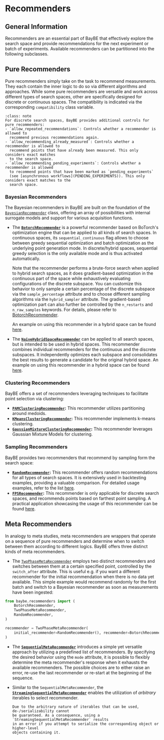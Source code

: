 # Recommenders

## General Information

Recommenders are an essential part of BayBE that effectively explore the search space
and provide recommendations for the next experiment or batch of experiments.
Available recommenders can be partitioned into the following subclasses.

## Pure Recommenders

Pure recommenders simply take on the task to recommend measurements. They each contain
the inner logic to do so via different algorithms and approaches.
While some pure recommenders are versatile and work across different types of search
spaces, other are specifically designed for discrete or continuous spaces. The
compatibility is indicated via the corresponding `compatibility` class variable.

```{admonition} Additional Options for Discrete Search Spaces
:class: note
For discrete search spaces, BayBE provides additional controls for pure recommenders:
- `allow_repeated_recommendations`: Controls whether a recommender is allowed to
  recommend previous recommendations again. 
- `allow_recommending_already_measured`: Controls whether a recommender is allowed to
  recommend points that have already been measured. This only considers exact matches
  to the search space.
- `allow_recommending_pending_experiments`: Controls whether a recommender is allowed
  to recommend points that have been marked as `pending_experiments`
  (see [asynchronous workflows](PENDING_EXPERIMENTS)). This only considers exact matches to the
  search space.
```

### Bayesian Recommenders

The Bayesian recommenders in BayBE are built on the foundation of the
[`BayesianRecommender`](baybe.recommenders.pure.bayesian.base.BayesianRecommender)
class, offering an array of possibilities with internal surrogate models and support
for various acquisition functions.

* The **[`BotorchRecommender`](baybe.recommenders.pure.bayesian.botorch.BotorchRecommender)**
  is a powerful recommender based on BoTorch's optimization engine that can be applied
  to all kinds of search spaces. In continuous spaces, its `sequential_continuous` flag
  allows to choose between greedy sequential optimization and batch optimization as the
  underlying point generation mode. In discrete/hybrid spaces, sequential greedy
  selection is the only available mode and is thus activated automatically.
  
  Note that the recommender performs a brute-force search when applied to hybrid search
  spaces, as it does gradient-based optimization in the continuous part of the space
  while exhaustively evaluating configurations of the discrete subspace. You can customize this
  behavior to only sample a certain percentage of the discrete subspace via the
  `sample_percentage` attribute and to choose different sampling algorithms via the
  `hybrid_sampler` attribute. The gradient-based optimization part can also further be
  controlled by the `n_restarts` and `n_raw_samples` keywords. For details, please refer
  to [BotorchRecommender](baybe.recommenders.pure.bayesian.botorch.BotorchRecommender).
 
  An example on using this recommender in a hybrid space can be found
  [here](./../../examples/Backtesting/hybrid).

* The **[`NaiveHybridSpaceRecommender`](baybe.recommenders.naive.NaiveHybridSpaceRecommender)**
  can be applied to all search spaces, but is intended to be used in hybrid spaces.
  This recommender combines individual recommenders for the continuous and the discrete
  subspaces. It independently optimizes each subspace and consolidates the best results
  to generate a candidate for the original hybrid space. An example on using this
  recommender in a hybrid space can be found [here](./../../examples/Backtesting/hybrid).

### Clustering Recommenders

BayBE offers a set of recommenders leveraging techniques to facilitate point selection
via clustering:
* **[`PAMClusteringRecommender`](baybe.recommenders.pure.nonpredictive.clustering.PAMClusteringRecommender):**
  This recommender utilizes partitioning around medoids.
* **[`KMeansClusteringRecommender`](baybe.recommenders.pure.nonpredictive.clustering.KMeansClusteringRecommender):**
  This recommender implements k-means clustering.
* **[`GaussianMixtureClusteringRecommender`](baybe.recommenders.pure.nonpredictive.clustering.GaussianMixtureClusteringRecommender):**
  This recommender leverages Gaussian Mixture Models for clustering.

### Sampling Recommenders

BayBE provides two recommenders that recommend by sampling form the search space:
* **[`RandomRecommender`](baybe.recommenders.pure.nonpredictive.sampling.RandomRecommender):**
  This recommender offers random recommendations for all types of search spaces.
  It is extensively used in backtesting examples, providing a valuable comparison.
  For detailed usage examples, refer to the list
  [here](./../../examples/Backtesting/Backtesting).
* **[`FPSRecommender`](baybe.recommenders.pure.nonpredictive.sampling.FPSRecommender):**
  This recommender is only applicable for discrete search spaces, and recommends points
  based on farthest point sampling. A practical application showcasing the usage of
  this recommender can be found
  [here](./../../examples/Custom_Surrogates/surrogate_params).

## Meta Recommenders

In analogy to meta studies, meta recommenders are wrappers that operate on a sequence
of pure recommenders and determine when to switch between them according to different
logics. BayBE offers three distinct kinds of meta recommenders.

* The
  [`TwoPhaseMetaRecommender`](baybe.recommenders.meta.sequential.TwoPhaseMetaRecommender)
  employs two distinct recommenders and switches between them at a certain specified
  point, controlled by the `switch_after` attribute. This is useful e.g. if you want a
  different recommender for the initial recommendation when there is no data yet
  available. This simple example would recommend randomly for the first batch and switch
  to a Bayesian recommender as soon as measurements have been ingested:
```python
from baybe.recommenders import (
    BotorchRecommender,
    TwoPhaseMetaRecommender,
    RandomRecommender,
)

recommender = TwoPhaseMetaRecommender(
    initial_recommender=RandomRecommender(), recommender=BotorchRecommender()
)
```

* The **[`SequentialMetaRecommender`](baybe.recommenders.meta.sequential.SequentialMetaRecommender)**
  introduces a simple yet versatile approach by utilizing a predefined list of
  recommenders. By specifying the desired behavior using the `mode` attribute, it is
  possible to flexibly determine the meta recommender's response when it exhausts the 
  available recommenders. The possible choices are to either raise an error, re-use the
  last recommender or re-start at the beginning of the sequence.

* Similar to the `SequentialMetaRecommender`, the
  **[`StreamingSequentialMetaRecommender`](baybe.recommenders.meta.sequential.StreamingSequentialMetaRecommender)**
  enables the utilization of *arbitrary* iterables to select recommender.

  ```{warning}
  Due to the arbitrary nature of iterables that can be used, de-/serializability cannot
  be guaranteed. As a consequence, using a `StreamingSequentialMetaRecommender` results
  in an error if you attempt to serialize the corresponding object or higher-level
  objects containing it.
  ```